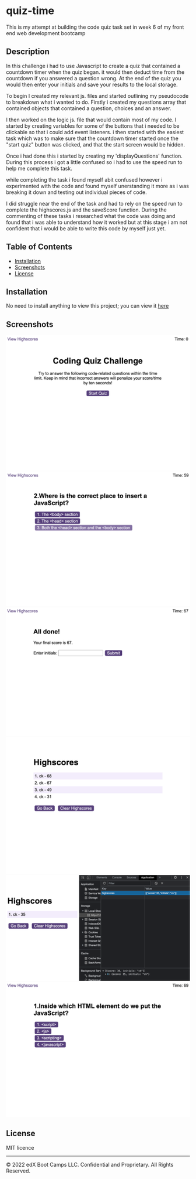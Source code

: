 # quiz-time

This is my attempt at building the code quiz task set in week 6 of my front end web development bootcamp

## Description

In this challenge i had to use Javascript to create a quiz that contained a countdown timer when the quiz began. it would then deduct time from the countdown if you answered a question wrong. At the end of the quiz you would then enter your initials and save your results to the local storage.

To begin I created my relevant js. files and started outlining my pseudocode to breakdown what i wanted to do. Firstly i created my questions array that contained objects that contained a question, choices and an answer.

I then worked on the logic js. file that would contain most of my code. I started by creating variables for some of the buttons that i needed to be clickable so that i could add event listeners. i then started with the easiest task which was to make sure that the countdown timer started once the "start quiz" button was clicked, and that the start screen would be hidden.

Once i had done this i started by creating my 'displayQuestions' function. During this process i got a little confused so i had to use the speed run to help me complete this task.

while completing the task i found myself abit confused however i experimented with the code and found myself unerstanding it more as i was breaking it down and testing out individual pieces of code.

I did struggle near the end of the task and had to rely on the speed run to complete the highscores.js and the saveScore function. During the commenting of these tasks i researched what the code was doing and found that i was able to understand how it worked but at this stage i am not confident that i would be able to write this code by myself just yet.

## Table of Contents

- [Installation](#installation)
- [Screenshots](#screenshots)
- [License](#license)

## Installation

No need to install anything to view this project; you can view it [here](https://chriskeno95.github.io/quiz-time/)

## Screenshots

![screenshot](./assets/images/screenshot-1.png)
![screenshot](./assets/images/screenshot-2.png)
![screenshot](./assets/images/screenshot-3.png)
![screenshot](./assets/images/screenshot-4.png)
![screenshot](./assets/images/screenshot-5.png)
![screenshot](./assets/images/screenshot-6.png)

## License

MIT licence

---

© 2022 edX Boot Camps LLC. Confidential and Proprietary. All Rights Reserved.
